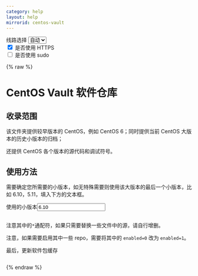 ```yaml
---
category: help
layout: help
mirrorid: centos-vault
---
```


<!-- 本 markdown 从 tuna/mirrorz-help-ng 自动生成，如需修改请参阅该仓库 -->

<style>.z-help tmpl { display: none }</style>

<div class="z-wrap">
    <form class="z-form z-global" onchange="form_update(null)" onsubmit="return false">
        <div>
            <label for="e0a5cecb">线路选择</label>
            <select id="e0a5cecb" name="host">
                <option selected="selected" value="{{ site.url }}">自动</option>
                <option value="{{ site.urlv4 }}">IPv4</option>
                <option value="{{ site.urlv6 }}">IPv6</option>
            </select>
        </div>
        <div>
            <input id="144d763c" name="_scheme" type="checkbox" checked>
            <label for="144d763c">是否使用 HTTPS</label>
        </div>
        <div>
            <input id="4659e7da" name="_sudo" type="checkbox">
            <label for="4659e7da">是否使用 sudo</label>
        </div>
    </form>
</div>
{% raw %}
<div class="z-help"><h1>CentOS Vault 软件仓库</h1>
<h2>收录范围</h2>
<p>该文件夹提供较早版本的 CentOS，例如 CentOS 6；同时提供当前 CentOS 大版本的历史小版本的归档；</p>
<p>还提供 CentOS 各个版本的源代码和调试符号。</p>
<h2>使用方法</h2>
<p>需要确定您所需要的小版本，如无特殊需要则使用该大版本的最后一个小版本，比如 6.10，5.11，填入下方的文本框。</p>
<div class="z-wrap"><form class="z-form" onchange="form_update(event)" onsubmit="return false"><div><label for="ca6e5b51" title>使用的小版本</label><input id="ca6e5b51" name="minorver" title type="text" value="6.10"/></div></form><pre class="z-code"></pre></div><tmpl z-input="minorver" z-lang="bash">
{{sudo}}sed -e "s|^mirrorlist=|#mirrorlist=|g" \
    -e "s|^#baseurl=http://mirror.centos.org/centos/\$releasever|baseurl={{endpoint}}/{{minorver}}|g" \
    -e "s|^#baseurl=http://mirror.centos.org/\$contentdir/\$releasever|baseurl={{endpoint}}/{{minorver}}|g" \
    -i.bak \
    /etc/yum.repos.d/CentOS-*.repo
</tmpl>
<p>注意其中的<code>*</code>通配符，如果只需要替换一些文件中的源，请自行增删。</p>
<p>注意，如果需要启用其中一些 repo，需要将其中的 <code>enabled=0</code> 改为 <code>enabled=1</code>。</p>
<p>最后，更新软件包缓存</p>
<div class="z-wrap"><form class="z-form" onchange="form_update(event)" onsubmit="return false"></form><pre class="z-code"></pre></div><tmpl z-lang="bash">
{{sudo}}yum makecache
</tmpl><script id="z-config" type="application/x-mirrorz-help">eyJfIjogIkNlbnRPUyBWYXVsdCBcdThmNmZcdTRlZjZcdTRlZDNcdTVlOTMiLCAiYmxvY2siOiBbImNvdmVyIiwgInVzYWdlIl0sICJpbnB1dCI6IHsibWlub3J2ZXIiOiB7Il8iOiAiXHU0ZjdmXHU3NTI4XHU3Njg0XHU1YzBmXHU3MjQ4XHU2NzJjIiwgImRlZmF1bHQiOiAiNi4xMCJ9fSwgIm5hbWUiOiAiY2VudG9zLXZhdWx0In0=</script>
</div>

{% endraw %}

<script src="/static/js/mustache.js?{{ site.data['hash'] }}"></script>
<script src="/static/js/zdocs.js?{{ site.data['hash'] }}"></script>
